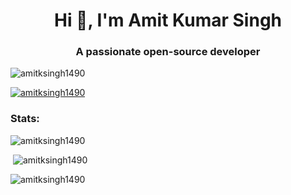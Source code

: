 <h1 align="center">Hi 👋, I'm Amit Kumar Singh</h1>
<h3 align="center">A passionate open-source developer </h3>
<p align="left"> <img src="https://komarev.com/ghpvc/?username=amitksingh1490&label=Profile%20views&color=0e75b6&style=flat" alt="amitksingh1490" /> </p>

<p align="left"> <a href="https://github.com/ryo-ma/github-profile-trophy"><img src="https://github-profile-trophy.vercel.app/?username=amitksingh1490&column=-1" alt="amitksingh1490" /></a> </p>

<h3 align="left">Stats:</h3>

<p><img src="https://github-readme-stats.vercel.app/api/top-langs?username=amitksingh1490&show_icons=true&locale=en&layout=compact" alt="amitksingh1490" /></p>

<p>&nbsp;<img src="https://github-readme-stats.vercel.app/api?username=amitksingh1490&show_icons=true&locale=en" alt="amitksingh1490" /></p>

<p><img src="https://github-readme-streak-stats.herokuapp.com/?user=amitksingh1490&" alt="amitksingh1490" /></p>

<!--
**amitksingh1490/amitksingh1490** is a ✨ _special_ ✨ repository because its `README.md` (this file) appears on your GitHub profile.

Here are some ideas to get you started:

- 🔭 I’m currently working on ...
- 🌱 I’m currently learning ...
- 👯 I’m looking to collaborate on ...
- 🤔 I’m looking for help with ...
- 💬 Ask me about ...
- 📫 How to reach me: ...
- 😄 Pronouns: ...
- ⚡ Fun fact: ...
-->
